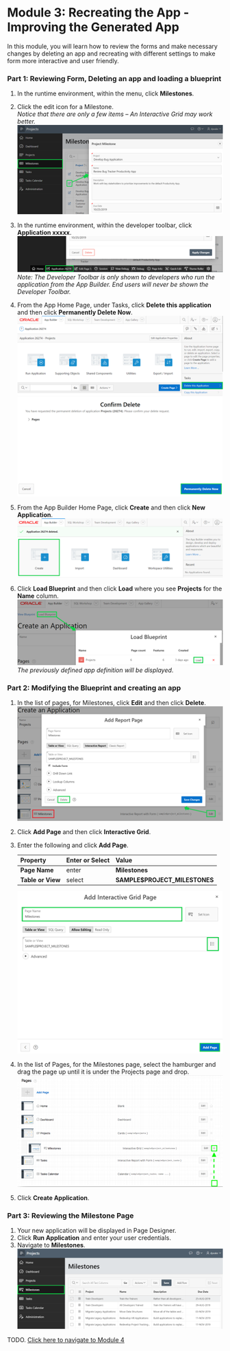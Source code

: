 # Module 3: Recreating the App - Improving the Generated App
In this module, you will learn how to review the forms and make necessary changes by deleting an app and recreating with different settings to make form more interactive and user friendly. 

### **Part 1**: Reviewing Form, Deleting an app and loading a blueprint

1. In the runtime environment, within the menu, click **Milestones**.
2. Click the edit icon for a Milestone.  
*Notice that there are only a few items – An Interactive Grid may work better.*
    ![](images/3/edit-milestone.png)

3. In the runtime environment, within the developer toolbar, click **Application xxxxx**.  
    ![](images/3/click-application.png)  
    *Note: The Developer Toolbar is only shown to developers who run the application from the App Builder. End users will never be shown the Developer Toolbar.*

4. From the App Home Page, under Tasks, click **Delete this application** and then click **Permanently Delete Now**. 
    ![](images/3/delete-application.png)  
    ![](images/3/permanently-delete.png)

5. From the App Builder Home Page, click **Create** and then click **New Application**. 
    ![](images/3/create-new-app.png) 

6. Click **Load Blueprint** and then click **Load** where you see **Projects** for the **Name** column.  
    ![](images/3/load-blueprint.png)  
*The previously defined app definition will be displayed*.

### **Part 2**: Modifying the Blueprint and creating an app

1. In the list of pages, for Milestones, click **Edit** and then click **Delete**.  
    ![](images/3/delete-milestone.png)

2. Click **Add Page** and then click **Interactive Grid**.
3. Enter the following and click **Add Page**.

    | Property | Enter or Select | Value |
    | --- | --- | --- |
    | **Page Name** | enter | **Milestones** |
    | **Table or View** | select | **SAMPLE$PROJECT_MILESTONES** |

 
    ![](images/3/add-new-milestone.png)

4. In the list of Pages, for the Milestones page, select the hamburger and drag the page up until it is under the Projects page and drop.
    ![](images/3/reorder-pages.png)
5. Click **Create Application**.

### **Part 3**: Reviewing the Milestone Page

1. Your new application will be displayed in Page Designer.
2. Click **Run Application** and enter your user credentials.
3. Navigate to **Milestones**.
    ![](images/3/new-milestone.png)

TODO. [Click here to navigate to Module 4](4-using-page-designer-updating-the-milestones-page.md)  
